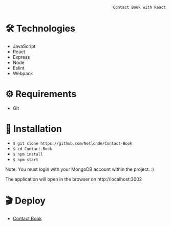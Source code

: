                                                   Contact Book with React

# :hammer_and_wrench: Technologies
<ul>
  <li>JavaScript</li>
  <li>React</li>
  <li>Express</li>
  <li>Node</li>
  <li>Eslint</li>
  <li>Webpack</li>
</ul>

# :gear: Requirements

<ul>
  <li>Git</li>
</ul>

# :rocket: Installation
<ul>
  <li><code>$ git clone https://github.com/Netlonde/Contact-Book</code></li> 
  <li><code>$ cd Contact-Book</code></li>
  <li><code>$ npm install</code></li>
  <li><code>$ npm start</code></li>
</ul>

Note: You must login with your MongoDB account within the project. :)

The application will open in the browser on http://localhost:3002

# :clapper: Deploy

<ul>
  <li>
    <a href="https://netlondedev.online/">Contact Book</a>
  </li>
</ul>

